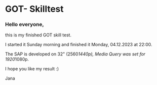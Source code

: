 # GOT- Skilltest
### Hello everyone,

this is my finished GOT skill test.

I started it Sunday morning and finished it Monday, 04.12.2023 at 22:00.

The SAP is developed on 32" (2560*1440p), Media Query was set for 1920*1080p.

I hope you like my result :)

Jana


 
